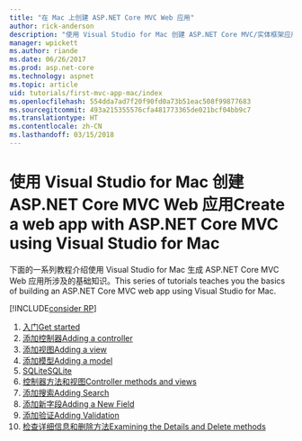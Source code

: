 ```yaml
---
title: "在 Mac 上创建 ASP.NET Core MVC Web 应用"
author: rick-anderson
description: "使用 Visual Studio for Mac 创建 ASP.NET Core MVC/实体框架应用"
manager: wpickett
ms.author: riande
ms.date: 06/26/2017
ms.prod: asp.net-core
ms.technology: aspnet
ms.topic: article
uid: tutorials/first-mvc-app-mac/index
ms.openlocfilehash: 554dda7ad7f20f90fd0a73b51eac508f99877683
ms.sourcegitcommit: 493a215355576cfa481773365de021bcf04bb9c7
ms.translationtype: HT
ms.contentlocale: zh-CN
ms.lasthandoff: 03/15/2018
---
```

# <a name="create-a-web-app-with-aspnet-core-mvc-using-visual-studio-for-mac"></a><span data-ttu-id="9f680-103">使用 Visual Studio for Mac 创建 ASP.NET Core MVC Web 应用</span><span class="sxs-lookup"><span data-stu-id="9f680-103">Create a web app with ASP.NET Core MVC using Visual Studio for Mac</span></span>

<span data-ttu-id="9f680-104">下面的一系列教程介绍使用 Visual Studio for Mac 生成 ASP.NET Core MVC Web 应用所涉及的基础知识。</span><span class="sxs-lookup"><span data-stu-id="9f680-104">This series of tutorials teaches you the basics of building an ASP.NET Core MVC web app using Visual Studio for Mac.</span></span> 

[!INCLUDE[consider RP](../../includes/razor.md)]

1. [<span data-ttu-id="9f680-105">入门</span><span class="sxs-lookup"><span data-stu-id="9f680-105">Get started</span></span>](xref:tutorials/first-mvc-app-mac/start-mvc)
1. [<span data-ttu-id="9f680-106">添加控制器</span><span class="sxs-lookup"><span data-stu-id="9f680-106">Adding a controller</span></span>](xref:tutorials/first-mvc-app-mac/adding-controller)
1. [<span data-ttu-id="9f680-107">添加视图</span><span class="sxs-lookup"><span data-stu-id="9f680-107">Adding a view</span></span>](xref:tutorials/first-mvc-app-mac/adding-view)
1. [<span data-ttu-id="9f680-108">添加模型</span><span class="sxs-lookup"><span data-stu-id="9f680-108">Adding a model</span></span>](xref:tutorials/first-mvc-app-mac/adding-model)
1. [<span data-ttu-id="9f680-109">SQLite</span><span class="sxs-lookup"><span data-stu-id="9f680-109">SQLite</span></span>](xref:tutorials/first-mvc-app-mac/working-with-sql)
1. [<span data-ttu-id="9f680-110">控制器方法和视图</span><span class="sxs-lookup"><span data-stu-id="9f680-110">Controller methods and views</span></span>](xref:tutorials/first-mvc-app-mac/controller-methods-views)
1. [<span data-ttu-id="9f680-111">添加搜索</span><span class="sxs-lookup"><span data-stu-id="9f680-111">Adding Search</span></span>](xref:tutorials/first-mvc-app-mac/search)
1. [<span data-ttu-id="9f680-112">添加新字段</span><span class="sxs-lookup"><span data-stu-id="9f680-112">Adding a New Field</span></span>](xref:tutorials/first-mvc-app-mac/new-field)
1. [<span data-ttu-id="9f680-113">添加验证</span><span class="sxs-lookup"><span data-stu-id="9f680-113">Adding Validation</span></span>](xref:tutorials/first-mvc-app-mac/validation)
1. [<span data-ttu-id="9f680-114">检查详细信息和删除方法</span><span class="sxs-lookup"><span data-stu-id="9f680-114">Examining the Details and Delete methods</span></span>](xref:tutorials/first-mvc-app/details)
